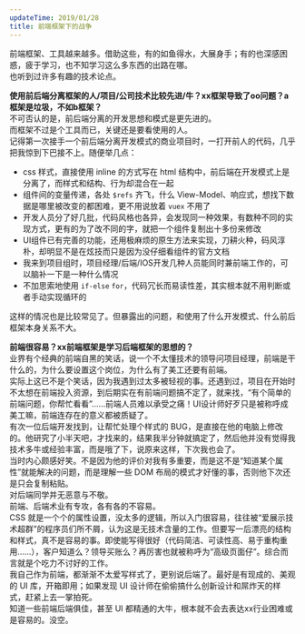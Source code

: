 ```yaml
---
updateTime: 2019/01/28
title: 前端框架下的战争
---
```


前端框架、工具越来越多。借助这些，有的如鱼得水，大展身手；有的也深感困惑，疲于学习，也不知学习这么多东西的出路在哪。  
也听到过许多有趣的技术论点。  

**使用前后端分离框架的人/项目/公司技术比较先进/牛？xx框架导致了oo问题？a框架是垃圾，不如b框架？**  
不可否认的是，前后端分离的开发思想和模式是更先进的。  
而框架不过是个工具而已，关键还是要看使用的人。  
记得第一次接手一个前后端分离开发模式的商业项目时，一打开前人的代码，几乎把我惊到下巴接不上。随便举几点：
- css 样式，直接使用 inline 的方式写在 html 结构中，前后端在开发模式上是分离了，而样式和结构、行为却混合在一起
- 组件间的变量传递，各处 `$refs` 齐飞，什么 View-Model、响应式，想找下数据是哪里被改变的都困难，更不用说放着 `vuex` 不用了
- 开发人员分了好几批，代码风格也各异，会发现同一种效果，有数种不同的实现方式，更有的为了改不同的字，就把一个组件复制出十多份来修改
- UI组件已有完善的功能，还用极麻烦的原生方法来实现，刀耕火种，码风淳朴，却明显不是在炫技而只是因为没仔细看组件的官方文档
- 我来到项目组时，项目经理/后端/IOS开发几种人员能同时兼前端工作的，可以脑补一下是一种什么情况
- 不加思索地使用 `if-else` `for`，代码冗长而易读性差，其实根本就不用判断或者手动实现循环的
  
这样的情况也是比较常见了。但暴露出的问题，和使用了什么开发模式、什么前后框架本身关系不大。
  
**前端很容易？xx前端框架是学习后端框架的思想的？**  
业界有个经典的前端自黑的笑话，说一个不太懂技术的领导问项目经理，前端是干什么的，为什么要设置这个岗位，为什么有了美工还要有前端。  
实际上这已不是个笑话，因为我遇到过太多被轻视的事。还遇到过，项目在开始时不太想在前端投入资源，到后期实在有前端问题搞不定了，就来找，“有个简单的前端问题，你帮忙看看”……前端人员难以承受之痛！UI设计师好歹只是被称呼成美工嘛，前端连存在的意义都被质疑了。  
有次一位后端开发找到，让帮忙处理个样式的 BUG，是直接在他的电脑上修改的。他研究了小半天吧，才找来的，结果我半分钟就搞定了，然后他并没有觉得我技术多牛或经验丰富，而是哦了下，说原来这样，下次我也会了。  
当时内心颇感好笑。不是因为他的评价对我有多重要，而是这不是“知道某个属性”就能解决的问题，而是理解一些 DOM 布局的模式才好懂的事，否则他下次还是只会复制粘贴。  
对后端同学并无恶意与不敬。  
前端、后端术业有专攻，各有各的不容易。  
CSS 就是一个个的属性设置，没太多的逻辑，所以入门很容易，往往被“爱展示技术超群”的程序员们所不屑，认为这是无技术含量的工作。但要写一后漂亮的结构和样式，真不是容易的事。即使能写得很好（代码简洁、可读性高、易于重构重用……），客户知道么？领导买账么？再厉害也就被称呼为“高级页面仔”。综合而言就是个吃力不讨好的工作。  
我自己作为前端，都渐渐不太爱写样式了，更别说后端了。最好是有现成的、美观的 UI 库，开箱即用；如果发现 UI 设计师在偷偷搞什么创新设计和屌炸天的样式，赶紧上去一掌拍死。  
知道一些前端后端俱佳，甚至 UI 都精通的大牛，根本就不会去表达xx行业困难或是容易的。没空。
